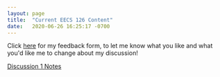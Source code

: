 ```yaml
---
layout: page
title:  "Current EECS 126 Content"
date:   2020-06-26 16:25:17 -0700
---
```

Click [here](https://tinyurl.com/yy79f8au) for my feedback form, to let me know what you like and what you'd like me to change about my discussion!

[Discussion 1 Notes](eecs126disnotes/126fa20dis1notes.pdf)
